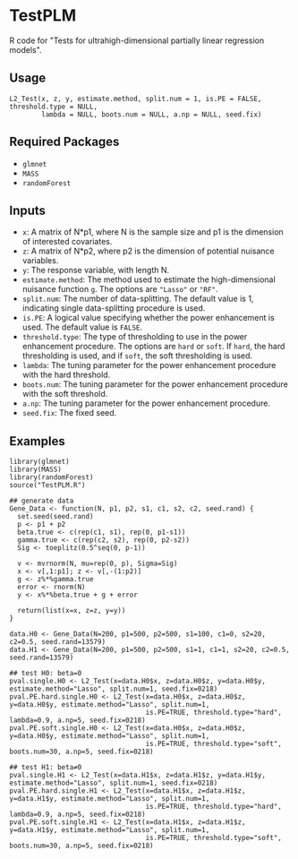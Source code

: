 # TestPLM
R code for "Tests for ultrahigh-dimensional partially linear regression models".

## Usage

```{R}
L2_Test(x, z, y, estimate.method, split.num = 1, is.PE = FALSE, threshold.type = NULL, 
        lambda = NULL, boots.num = NULL, a.np = NULL, seed.fix)
```

## Required Packages
- `glmnet`
- `MASS`
- `randomForest`

## Inputs

- `x`: A matrix of N*p1, where N is the sample size and p1 is the dimension of interested covariates.
- `z`: A matrix of N*p2, where p2 is the dimension of potential nuisance variables.
- `y`: The response variable, with length N.
- `estimate.method`: The method used to estimate the high-dimensional nuisance function `g`. The options are `"Lasso"` or `"RF"`.
- `split.num`: The number of data-splitting. The default value is 1, indicating single data-splitting procedure is used.
- `is.PE`: A logical value specifying whether the power enhancement is used. The default value is `FALSE`.
- `threshold.type`: The type of thresholding to use in the power enhancement procedure. The options are `hard` or `soft`. If `hard`, the hard thresholding is used, and if `soft`, the soft thresholding is used.
- `lambda`: The tuning parameter for the power enhancement procedure with the hard threshold.
- `boots.num`: The tuning parameter for the power enhancement procedure with the soft threshold.
- `a.np`: The tuning parameter for the power enhancement procedure.
- `seed.fix`: The fixed seed.

## Examples

```{R}
library(glmnet)
library(MASS)
library(randomForest)
source("TestPLM.R")

## generate data
Gene_Data <- function(N, p1, p2, s1, c1, s2, c2, seed.rand) {
  set.seed(seed.rand)
  p <- p1 + p2
  beta.true <- c(rep(c1, s1), rep(0, p1-s1))
  gamma.true <- c(rep(c2, s2), rep(0, p2-s2))
  Sig <- toeplitz(0.5^seq(0, p-1))
  
  v <- mvrnorm(N, mu=rep(0, p), Sigma=Sig)
  x <- v[,1:p1]; z <- v[,-(1:p2)]
  g <- z%*%gamma.true
  error <- rnorm(N)
  y <- x%*%beta.true + g + error
  
  return(list(x=x, z=z, y=y))
}

data.H0 <- Gene_Data(N=200, p1=500, p2=500, s1=100, c1=0, s2=20, c2=0.5, seed.rand=13579)
data.H1 <- Gene_Data(N=200, p1=500, p2=500, s1=1, c1=1, s2=20, c2=0.5, seed.rand=13579)

## test H0: beta=0
pval.single.H0 <- L2_Test(x=data.H0$x, z=data.H0$z, y=data.H0$y, estimate.method="Lasso", split.num=1, seed.fix=0218)
pval.PE.hard.single.H0 <- L2_Test(x=data.H0$x, z=data.H0$z, y=data.H0$y, estimate.method="Lasso", split.num=1, 
                                  is.PE=TRUE, threshold.type="hard", lambda=0.9, a.np=5, seed.fix=0218)
pval.PE.soft.single.H0 <- L2_Test(x=data.H0$x, z=data.H0$z, y=data.H0$y, estimate.method="Lasso", split.num=1, 
                                  is.PE=TRUE, threshold.type="soft", boots.num=30, a.np=5, seed.fix=0218)
                                  
## test H1: beta≠0
pval.single.H1 <- L2_Test(x=data.H1$x, z=data.H1$z, y=data.H1$y, estimate.method="Lasso", split.num=1, seed.fix=0218)
pval.PE.hard.single.H1 <- L2_Test(x=data.H1$x, z=data.H1$z, y=data.H1$y, estimate.method="Lasso", split.num=1, 
                                  is.PE=TRUE, threshold.type="hard", lambda=0.9, a.np=5, seed.fix=0218)
pval.PE.soft.single.H1 <- L2_Test(x=data.H1$x, z=data.H1$z, y=data.H1$y, estimate.method="Lasso", split.num=1, 
                                  is.PE=TRUE, threshold.type="soft", boots.num=30, a.np=5, seed.fix=0218)
```
